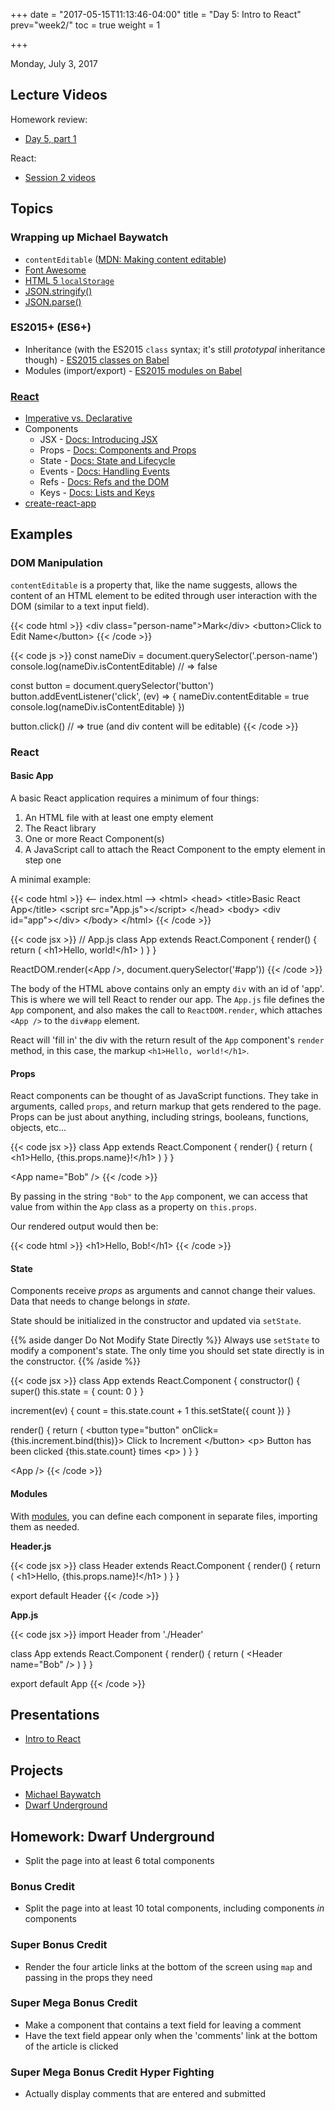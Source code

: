 +++
date = "2017-05-15T11:13:46-04:00"
title = "Day 5: Intro to React"
prev="week2/"
toc = true
weight = 1

+++

<date>Monday, July 3, 2017</date>

## Lecture Videos

Homework review:

* [Day 5, part 1](https://www.youtube.com/watch?v=HAm_7NbJVGU&index=57&list=PLuT2TqJuwaY_yOPNQJLn2Ya_hfes8g2fv)

React:

* [Session 2 videos](https://www.youtube.com/watch?v=GSVV8AvfHck&index=62&list=PLuT2TqJuwaY9uIH9AFDZUyfalE-tY8REa)

## Topics

### Wrapping up Michael Baywatch
* `contentEditable` ([MDN: Making content editable](https://developer.mozilla.org/en-US/docs/Web/Guide/HTML/Editable_content))
* [Font Awesome](http://fontawesome.io/)
* [HTML 5 `localStorage`](https://www.w3schools.com/html/html5_webstorage.asp)
* [JSON.stringify()](https://developer.mozilla.org/en-US/docs/Web/JavaScript/Reference/Global_Objects/JSON/stringify)
* [JSON.parse()](https://developer.mozilla.org/en-US/docs/Web/JavaScript/Reference/Global_Objects/JSON/parse)

### ES2015+ (ES6+)
* Inheritance (with the ES2015 `class` syntax; it's still _prototypal_ inheritance though) - [ES2015 classes on Babel](https://babeljs.io/learn-es2015/#ecmascript-2015-features-classes)
* Modules (import/export) - [ES2015 modules on Babel](https://babeljs.io/learn-es2015/#ecmascript-2015-features-modules)

### [React](https://facebook.github.io/react/)
* [Imperative vs. Declarative](https://tylermcginnis.com/imperative-vs-declarative-programming/)
* Components
  * JSX - [Docs: Introducing JSX](https://facebook.github.io/react/docs/introducing-jsx.html)
  * Props - [Docs: Components and Props](https://facebook.github.io/react/docs/components-and-props.html)
  * State - [Docs: State and Lifecycle](https://facebook.github.io/react/docs/state-and-lifecycle.html)
  * Events - [Docs: Handling Events](https://facebook.github.io/react/docs/handling-events.html)
  * Refs - [Docs: Refs and the DOM](https://facebook.github.io/react/docs/refs-and-the-dom.html)
  * Keys - [Docs: Lists and Keys](https://facebook.github.io/react/docs/lists-and-keys.html)
* [create-react-app](https://github.com/facebookincubator/create-react-app)

## Examples

### DOM Manipulation
`contentEditable` is a property that, like the name suggests, allows the content of an HTML element to be edited through user interaction with the DOM (similar to a text input field).

{{< code html >}}
&lt;div class=&quot;person-name&quot;&gt;Mark&lt;/div&gt;
&lt;button&gt;Click to Edit Name&lt;/button&gt;
{{< /code >}}

{{< code js >}}
const nameDiv = document.querySelector('.person-name')
console.log(nameDiv.isContentEditable) // => false

const button = document.querySelector('button')
button.addEventListener('click', (ev) => {
  nameDiv.contentEditable = true
  console.log(nameDiv.isContentEditable)
})

button.click() // => true (and div content will be editable)
{{< /code >}}

### React

#### Basic App
A basic React application requires a minimum of four things:

1. An HTML file with at least one empty element
2. The React library
3. One or more React Component(s)
4. A JavaScript call to attach the React Component to the empty element in step one

A minimal example:

{{< code html >}}
&lt;-- index.html --&gt;
&lt;html&gt;
  &lt;head&gt;
    &lt;title&gt;Basic React App&lt;/title&gt;
    &lt;script src=&quot;App.js&quot;&gt;&lt;/script&gt;
  &lt;/head&gt;
  &lt;body&gt;
    &lt;div id=&quot;app&quot;&gt;&lt;/div&gt;
  &lt;/body&gt;
&lt;/html&gt;
{{< /code >}}

{{< code jsx >}}
// App.js
class App extends React.Component {
  render() {
    return (
      &lt;h1&gt;Hello, world!&lt;/h1&gt;
    )
  }
}

ReactDOM.render(&lt;App /&gt;, document.querySelector('#app'))
{{< /code >}}

The body of the HTML above contains only an empty `div` with an id of 'app'.  This is where we will tell React to render our app. The `App.js` file defines the `App` component, and also makes the call to `ReactDOM.render`, which attaches `<App />` to the `div#app` element.

React will 'fill in' the div with the return result of the `App` component's `render` method, in this case, the markup `<h1>Hello, world!</h1>`.

#### Props

React components can be thought of as JavaScript functions.  They take in arguments, called `props`, and return markup that gets rendered to the page. Props can be just about anything, including strings, booleans, functions, objects, etc...

{{< code jsx >}}
class App extends React.Component {
  render() {
    return (
      &lt;h1&gt;Hello, {this.props.name}!&lt;/h1&gt;
    )
  }
}

&lt;App name=&quot;Bob&quot; /&gt;
{{< /code >}}

By passing in the string `"Bob"` to the `App` component, we can access that value from within the `App` class as a property on `this.props`.

Our rendered output would then be:

{{< code html >}}
&lt;h1&gt;Hello, Bob!&lt;/h1&gt;
{{< /code >}}

#### State

Components receive _props_ as arguments and cannot change their values. Data that needs to change belongs in _state_.

State should be initialized in the constructor and updated via `setState`.

{{% aside danger Do Not Modify State Directly %}}
Always use `setState` to modify a component's state. The only time you should set state directly is in the constructor.
{{% /aside %}}

{{< code jsx >}}
class App extends React.Component {
  constructor() {
    super()
    this.state = {
      count: 0
    }
  }

  increment(ev) {
    count = this.state.count + 1
    this.setState({ count })
  }

  render() {
    return (
      &lt;button type="button" onClick={this.increment.bind(this)}&gt;
        Click to Increment
      &lt;/button&gt;
      &lt;p&gt;
        Button has been clicked {this.state.count} times
      &lt;p&gt;
    )
  }
}

&lt;App /&gt;
{{< /code >}}

#### Modules

With [modules](https://babeljs.io/learn-es2015/#ecmascript-2015-features-modules), you can define each component in separate files, importing them as needed.

**Header.js**

{{< code jsx >}}
class Header extends React.Component {
  render() {
    return (
      &lt;h1&gt;Hello, {this.props.name}!&lt;/h1&gt;
    )
  }
}

export default Header
{{< /code >}}

**App.js**

{{< code jsx >}}
import Header from './Header'

class App extends React.Component {
  render() {
    return (
      &lt;Header name=&quot;Bob&quot; /&gt;
    )
  }
}

export default App
{{< /code >}}

## Presentations

* [Intro to React](/05-intro-to-react.pdf)

## Projects

* [Michael Baywatch](https://github.com/xtbc17s3/baywatch/tree/ed918925683dfe87065111dff21f2e411a8d6157)
* [Dwarf Underground](https://github.com/xtbc17s3/dwarf-underground/tree/3da6c4b4447d32404a141344867a457fdb9c3e60)

## Homework: Dwarf Underground

* Split the page into at least 6 total components

### Bonus Credit

* Split the page into at least 10 total components, including components *in* components

### Super Bonus Credit

* Render the four article links at the bottom of the screen using `map` and passing in the props they need

### Super Mega Bonus Credit

* Make a component that contains a text field for leaving a comment
* Have the text field appear only when the 'comments' link at the bottom of the article is clicked

### Super Mega Bonus Credit Hyper Fighting

* Actually display comments that are entered and submitted
